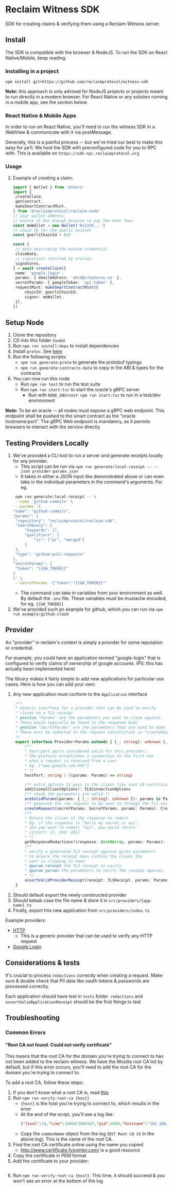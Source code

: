 # Reclaim Witness SDK

SDK for creating claims & verifying them using a Reclaim Witness server.

## Install

The SDK is compatible with the browser & NodeJS.
To run the SDK on React Native/Mobile, keep reading.

### Installing in a project

`npm install git+https://github.com/reclaimprotocol/witness-sdk`

**Note:** this approach is only advised for NodeJS projects or projects meant to run directly in a modern browser. For React Native or any solution running in a mobile app, see the section below.

### React Native & Mobile Apps

In order to run on React Native, you'll need to run the witness SDK in a WebView & communicate with it via postMessage.

Generally, this is a painful process -- but we've tried our best to make this easy for ya'll. We host the SDK with preconfigured code for you to RPC with. This is available on `https://sdk-rpc.reclaimprotocol.org`



### Usage

2. Example of creating a claim:

   ```ts
   import { Wallet } from 'ethers'
   import {
   	createClaim,
   	getContract,
   	makeSmartContractMint,
   } from '@reclaimprotocol/reclaim-node'
   // your wallet address,
   // ensure it has enough balance to pay the mint fees
   const meWallet = new Wallet('0x1234...')
   // chain ID for the goerli testnet
   const goerliChainId = 0x5

   const {
   	// data describing the minted credential
   	claimData,
   	// signatures returned by oracles
   	signatures,
   } = await createClaim({
   	name: 'google-login',
   	params: { emailAddress: 'abcd@creatoros.co' },
   	secretParams: { googleToken: 'api-token' },
   	requestMint: makeSmartContractMint({
   		chainId: goerliChainId,
   		signer: meWallet,
   	}),
   })
   ```

## Setup Node

1. Clone the repository
2. CD into this folder (`node`)
3. Run `npm run install:deps` to install dependencies
4. Install `protoc`. See [here](https://grpc.io/docs/protoc-installation/)
5. Run the following scripts:
   - `npm run generate:proto` to generate the protobuf typings
   - `npm run generate:contracts-data` to copy in the ABI & types for the contracts
6. You can now run this node
   - Run `npm run test` to run the test suite
   - Run `npm run start:tsc` to start the oracle's gRPC server
     - Run with `NODE_ENV=test npm run start:tsc` to run in a test/dev environment

**Note:** To be an oracle -- all nodes must expose a gRPC web endpoint. This endpoint shall be pushed to the smart contract as the "oracle hostname:port". The gRPC Web endpoint is mandatory, as it permits browsers to interact with the service directly

## Testing Providers Locally

1. We've provided a CLI tool to run a server and generate receipts locally for any provider.
   - This script can be run via `npm run generate:local-receipt -- --json provider-params.json`
   - It takes in either a JSON input like demonstrated above or can even take in the individual parameters in the command's arguments. For eg.
   ```sh
   	npm run generate:local-receipt -- \
   	--name 'github-commits' \
   	--params '{
   "name": "github-commits",
   "params": {
   	"repository": "reclaimprotocol/reclaim-sdk",
   	"searchQuery": {
   		"keywords": [],
   		"qualifiers": {
   			"is": ["pr", "merged"]
   		}
   	},
   	"type": "github-pull-requests"
   },
   "secretParams": {
   	"token": "{{GH_TOKEN}}"
   }
   }' \
   	--secretParams '{"token":"{{GH_TOKEN}}"'
   ```
   - The command can take in variables from your environment as well. By default the `.env` file. These variables must be mustache encoded, for eg. `{{GH_TOKEN}}`
2. We've provided such an example for github, which you can run via `npm run example:github-claim`

## Provider

An "provider" in reclaim's context is simply a provider for some reputation or credential.

For example, you could have an application termed "google-login" that is configured to verify claims of ownership of google accounts. (PS: this has actually been implemented here)

The library makes it fairly simple to add new applications for particular use cases. Here is how you can add your own:

1. Any new application must conform to the `Application` interface
   ```ts
	/**
	* Generic interface for a provider that can be used to verify
	* claims on a TLS receipt
	* @notice "Params" are the parameters you want to claim against.
	* These would typically be found in the response body
	* @notice "SecretParams" are the parameters that are used to make the API request.
	* These must be redacted in the request construction in "createRequest" & cannot be viewed by anyone
	*/
	export interface Provider<Params extends { [_: string]: unknown }, SecretParams> {
		/**
		* host:port pairs considered valid for this provider;
		* the protocol establishes a connection to the first one
		* when a request is received from a user
		* Eg. ["www.google.com:443"]
		* */
		hostPort: string | ((params: Params) => string)

		/** extra options to pass to the client like root CA certificates */
		additionalClientOptions?: TLSConnectionOptions
		/** check the parameters are valid */
		areValidParams(params: { [_: string]: unknown }): params is Params
		/** generate the raw request to be sent to through the TLS receipt */
		createRequest(secretParams: SecretParams, params: Params): CreateRequestResult
		/**
		* Return the slices of the response to redact
		* Eg. if the response is "hello my secret is xyz",
		* and you want to redact "xyz", you would return
		* [{start: 17, end: 20}]
		* */
		getResponseRedactions?(response: Uint8Array, params: Params): ArraySlice[]
		/**
		* verify a generated TLS receipt against given parameters
		* to ensure the receipt does contain the claims the
		* user is claiming to have
		* @param receipt the TLS receipt to verify
		* @param params the parameters to verify the receipt against. Eg. `{"email": "abcd@gmail.com"}`
		* */
		assertValidProviderReceipt(receipt: TLSReceipt, params: Params): void | Promise<void>
	}
   ```
2. Should default export the newly constructed provider
3. Should kebab case the file name & store it in `src/providers/{app-name}.ts`
4. Finally, export this new application from `src/providers/index.ts`

Example providers:
- [HTTP](/src/providers/http-provider/index.ts)
	- This is a generic provider that can be used to verify any HTTP request
- [Google Login](/src/providers/google-login.ts)

## Considerations & tests

It's crucial to process `redactions` correctly when creating a request.
Make sure & double check that PII data like oauth tokens & passwords are processed correctly.

Each application should have test in `tests` folder. `redactions` and `assertValidApplicationReceipt` should be the first things to test

## Troubleshooting

### Common Errors

#### "Root CA not found. Could not verify certificate"

This means that the root CA for the domain you're trying to connect to has not been added to the reclaim witness. We have the Mozilla root CA list by default, but if this error occurs, you'll need to add the root CA for the domain you're trying to connect to.

To add a root CA, follow these steps:

1. If you don't know what a root CA is, read [this](https://comodosslstore.com/resources/what-is-a-root-ca-certificate-and-how-do-i-download-it/)
2. Run `npm run verify-root-ca {host}`
	- `{host}` is the host you're trying to connect to, which results in the error
	- At the end of the script, you'll see a log like:
		``` json
		{"level":30,"time":1686473965567,"pid":8408,"hostname":"192.168.1.10","err":"Root CA not found. Could not verify certificate","rootIssuer":{"attributes":[{"type":"2.5.4.10","value":"Digital Signature Trust Co.","valueTagClass":19,"name":"organizationName","shortName":"O"},{"type":"2.5.4.3","value":"DST Root CA X3","valueTagClass":19,"name":"commonName","shortName":"CN"}],"hash":"6ff4684d4312d24862819cc02b3d472c1d8a2fa6"},"msg":"error in cert verify"}
		```
	- Copy the `commonName` object from the log (`DST Root CA X3` in the above log). This is the name of the root CA.
3. Find the root CA certificate online using the name you copied
	- http://www.certificate.fyicenter.com/ is a good resource
4. Copy the certificate in PEM format
5. Add the certificate to your provider:
	``` ts

	```
6. Run `npm run verify-root-ca {host}`. This time, it should succeed & you won't see an error at the bottom of the log
		

	